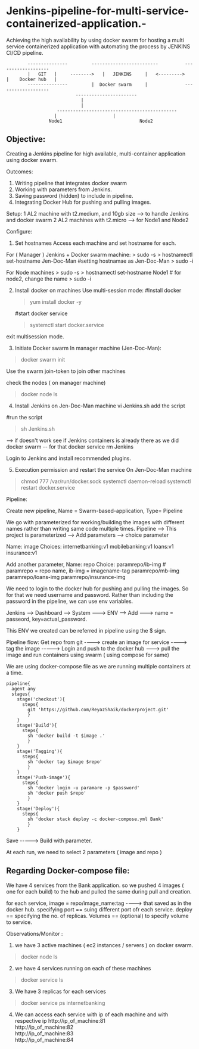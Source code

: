 # Jenkins-pipeline-for-multi-service-containerized-application.-
Achieving the high availability by using docker swarm for hosting a multi service containerized application with automating the process by JENKINS CI/CD pipeline.

```
		---------------			-------------------------	  	   -------------------
		|   GIT   |     -------->	|	JENKINS		|   <--------->	   |	Docker hub   |
		---------------			|  Docker swarm		|	           -------------------
						  -----------------------	   
							|
							|
				   ---------------------------------------------
				  |						|
				Node1				       	      Node2
```

Objective:
--------------
Creating a Jenkins pipeline for high available, multi-container application using docker swarm.

Outcomes:
  1. Writing pipeline that integrates docker swarm
  2. Working with parameters from Jenkins.
  3. Saving password (hidden) to include in pipeline.
  4. Integrating Docker Hub for pushing and pulling images. 


Setup:
	1 AL2 machine with t2.medium, and 10gb size   --> to handle Jenkins and docker swarm 
	2 AL2 machines with t2.micro 				--> for Node1 and Node2


Configure:

1. Set hostnames 
  Access each machine and set hostname for each.

  For ( Manager ) Jenkins + Docker swarm machine:
    > sudo -s
    > hostnamectl set-hostname Jen-Doc-Man		#setting hostnamae as Jen-Doc-Man
    > sudo -i

  For Node machines
    > sudo -s
    > hostnamectl set-hostname Node1			# for node2, change the name
    > sudo -i

2. Install docker on machines
  Use multi-session mode:
    #Install docker 
    > yum install docker -y

    #start docker service
    > systemctl start docker.service

  exit multisession mode.

3. Initiate Docker swarm 
  In manager machine (Jen-Doc-Man):
  > docker swarm init
  
  Use the swarm join-token to join other machines

  check the nodes ( on manager machine)
  > docker node ls

4. Install Jenkins on Jen-Doc-Man machine
  vi Jenkins.sh
  add the script
  
  #run the script
  > sh Jenkins.sh

  --> if doesn't work see if Jenkins containers is already there as we did docker swarm -- for that docker service rm Jenkins

  Login to Jenkins and install recommended plugins.
  
5. Execution permission and restart the service
    On Jen-Doc-Man machine

  > chmod 777 /var/run/docker.sock
  > systemctl daemon-reload
  > systemctl restart docker.service

	
Pipeline:
	
Create new pipeline, Name = Swarm-based-application, Type= Pipeline

We go with parameterized for working/building the images with different names rather than writing same code multiple times.
Pipeline --> This project is parameterized --> Add parameters --> choice parameter

Name: image
Choices:
  internetbanking:v1
  mobilebanking:v1
  loans:v1
  insurance:v1

Add another parameter,
Name: repo
Choice:
  paramrepo/ib-img  					# paramrepo = repo name, ib-img = imagename-tag
  paramrepo/mb-img
  paramrepo/loans-img
  paramrepo/insurance-img

We need to login to the docker hub for pushing and pulling the images.
So for that we need username and password.
Rather than including the password in the pipeline, we can use env variables.

Jenkins --> Dashboard --> System ---> ENV --> Add ---> name = passeord, key=actual_password.

This ENV we created can be referred in pipeline using the $ sign.

Pipeline flow:
  Get repo from git ----> create an image for service ----> tag the image -----> Login and push to the docker hub  ---> pull the image and run containers using swarm ( using compose for same) 
  
  We are using docker-compose file as we are running multiple containers at a time.
```
pipeline{
  agent any
  stages{
    stage('checkout'){
      steps{ 
        git 'https://github.com/ReyazShaik/dockerproject.git'
        }
    }
    stage('Build'){
      steps{
        sh 'docker build -t $image .'
        }
    }
    stage('Tagging'){
      steps{
        sh 'docker tag $image $repo'
        }
    }
    stage('Push-image'){
      steps{ 
        sh 'docker login -u paramare -p $password'
        sh 'docker push $repo' 
        }
    }
    stage('Deploy'){
      steps{
        sh 'docker stack deploy -c docker-compose.yml Bank'
        }
    }

```

  Save -----> Build with parameter.

  At each run, we need to select 2 parameters ( image and repo )
  



Regarding Docker-compose file:
----------------------------------------------
  We have 4 services from the Bank application.
  so we pushed 4 images ( one for each build) to the hub and pulled the same during pull and creation.
  
  for each service, 
    image = repo/image_name:tag  ----> that saved as in the docker hub.
    specifying port == suing different port ofr each service.
    deploy == specifying the no. of replicas.
    Volumes == (optional) to specify volume to service.


Observations/Monitor :
		
1. we have 3 active machines ( ec2 instances / servers ) on docker swarm.
  > docker node ls
2. we have 4 services running on each of these machines
  > docker service ls
3. We have 3 replicas for each services
  > docker service ps internetbanking
4. We can access each service with ip of each machine and with respective ip
  http://ip_of_machine:81    
  http://ip_of_machine:82  
  http://ip_of_machine:83  
  http://ip_of_machine:84  
